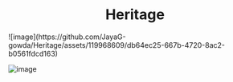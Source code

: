 <h1 align="center"> <b>Heritage</b> </h1>
![image](https://github.com/JayaG-gowda/Heritage/assets/119968609/db64ec25-667b-4720-8ac2-b0561fdcd163)

![image](https://github.com/JayaG-gowda/Heritage/assets/119968609/524a8072-d49c-4ed8-94c8-85ba322ac6d4)

